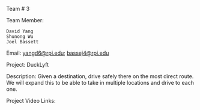 Team # 3


Team Member: 

    David Yang
    Shunong Wu      
    Joel Bassett


Email: yangd6@rpi.edu; bassej4@rpi.edu


Project: DuckLyft


Description: Given a destination, drive safely there on the most direct route. 
We will expand this to be able to take in multiple locations and drive to each one.


Project Video Links: 
